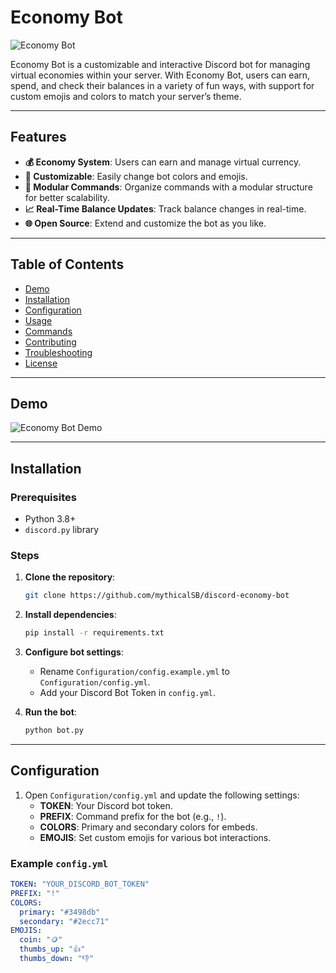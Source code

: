 # Economy Bot

![Economy Bot](https://via.placeholder.com/800x200.png?text=Economy+Bot)

Economy Bot is a customizable and interactive Discord bot for managing virtual economies within your server. With Economy Bot, users can earn, spend, and check their balances in a variety of fun ways, with support for custom emojis and colors to match your server’s theme.

---

## Features

- **💰 Economy System**: Users can earn and manage virtual currency.
- **🎨 Customizable**: Easily change bot colors and emojis.
- **🔧 Modular Commands**: Organize commands with a modular structure for better scalability.
- **📈 Real-Time Balance Updates**: Track balance changes in real-time.
- **🌐 Open Source**: Extend and customize the bot as you like.

---

## Table of Contents

- [Demo](#demo)
- [Installation](#installation)
- [Configuration](#configuration)
- [Usage](#usage)
- [Commands](#commands)
- [Contributing](#contributing)
- [Troubleshooting](#troubleshooting)
- [License](#license)

---

## Demo

![Economy Bot Demo](https://via.placeholder.com/600x300.png?text=Economy+Bot+Demo)

---

## Installation

### Prerequisites

- Python 3.8+
- `discord.py` library

### Steps

1. **Clone the repository**:

    ```bash
    git clone https://github.com/mythicalSB/discord-economy-bot
    ```

2. **Install dependencies**:

    ```bash
    pip install -r requirements.txt
    ```

3. **Configure bot settings**:
    - Rename `Configuration/config.example.yml` to `Configuration/config.yml`.
    - Add your Discord Bot Token in `config.yml`.

4. **Run the bot**:

    ```bash
    python bot.py
    ```

---

## Configuration

1. Open `Configuration/config.yml` and update the following settings:
   - **TOKEN**: Your Discord bot token.
   - **PREFIX**: Command prefix for the bot (e.g., `!`).
   - **COLORS**: Primary and secondary colors for embeds.
   - **EMOJIS**: Set custom emojis for various bot interactions.

### Example `config.yml`

```yaml
TOKEN: "YOUR_DISCORD_BOT_TOKEN"
PREFIX: "!"
COLORS:
  primary: "#3498db"
  secondary: "#2ecc71"
EMOJIS:
  coin: "🪙"
  thumbs_up: "👍"
  thumbs_down: "👎"

